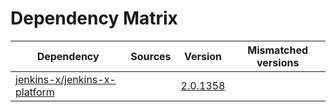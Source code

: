 # Dependency Matrix

Dependency | Sources | Version | Mismatched versions
---------- | ------- | ------- | -------------------
[jenkins-x/jenkins-x-platform](https://github.com/jenkins-x/jenkins-x-platform) |  | [2.0.1358](https://github.com/jenkins-x/jenkins-x-platform/releases/tag/v2.0.1358) | 
